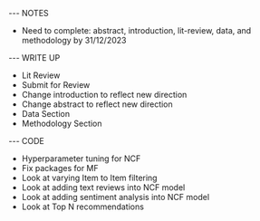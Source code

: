 --- NOTES 
- Need to complete: abstract, introduction, lit-review, data, and methodology by 31/12/2023


--- WRITE UP
- Lit Review
- Submit for Review
- Change introduction to reflect new direction
- Change abstract to reflect new direction
- Data Section
- Methodology Section

--- CODE
- Hyperparameter tuning for NCF
- Fix packages for MF
- Look at varying Item to Item filtering 
- Look at adding text reviews into NCF model
- Look at adding sentiment analysis into NCF model
- Look at Top N recommendations
